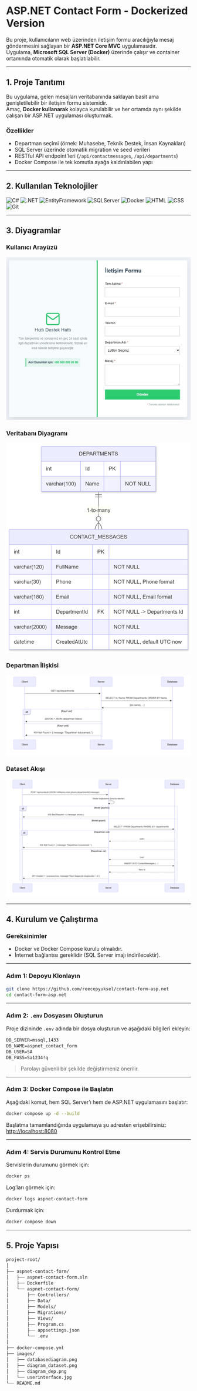 # ASP.NET Contact Form - Dockerized Version

Bu proje, kullanıcıların web üzerinden iletişim formu aracılığıyla mesaj göndermesini sağlayan bir **ASP.NET Core MVC** uygulamasıdır.  
Uygulama, **Microsoft SQL Server (Docker)** üzerinde çalışır ve container ortamında otomatik olarak başlatılabilir.

---

## 1. Proje Tanıtımı

Bu uygulama, gelen mesajları veritabanında saklayan basit ama genişletilebilir bir iletişim formu sistemidir.  
Amaç, **Docker kullanarak** kolayca kurulabilir ve her ortamda aynı şekilde çalışan bir ASP.NET uygulaması oluşturmak.

### Özellikler
- Departman seçimi (örnek: Muhasebe, Teknik Destek, İnsan Kaynakları)
- SQL Server üzerinde otomatik migration ve seed verileri
- RESTful API endpoint'leri (`/api/contactmessages`, `/api/departments`)
- Docker Compose ile tek komutla ayağa kaldırılabilen yapı

---

## 2. Kullanılan Teknolojiler

![C#](https://img.shields.io/badge/C%23-12-blue?logo=csharp)
![.NET](https://img.shields.io/badge/.NET-8.0-512BD4?logo=dotnet)
![EntityFramework](https://img.shields.io/badge/EntityFrameworkCore-8.0-512BD4)
![SQLServer](https://img.shields.io/badge/Microsoft%20SQL%20Server-2022-red?logo=microsoftsqlserver)
![Docker](https://img.shields.io/badge/Docker-Containerization-2496ED?logo=docker)
![HTML](https://img.shields.io/badge/HTML-5-orange?logo=html5)
![CSS](https://img.shields.io/badge/CSS-3-blue?logo=css3)
![Git](https://img.shields.io/badge/Git-Version%20Control-F05032?logo=git)

---

## 3. Diyagramlar

### Kullanıcı Arayüzü
![User Interface](images/userinterface.jpg)

### Veritabanı Diyagramı
![Database Diagram](images/databasediagram.png)

### Departman İlişkisi
![Department Diagram](images/diagram_dep.png)

### Dataset Akışı
![Dataset Diagram](images/diagram_dataset.png)

---

## 4. Kurulum ve Çalıştırma

### Gereksinimler
- Docker ve Docker Compose kurulu olmalıdır.  
- İnternet bağlantısı gereklidir (SQL Server imajı indirilecektir).  

---

### Adım 1: Depoyu Klonlayın
```bash
git clone https://github.com/reecepyuksel/contact-form-asp.net
cd contact-form-asp.net
```

---

### Adım 2: `.env` Dosyasını Oluşturun
Proje dizininde `.env` adında bir dosya oluşturun ve aşağıdaki bilgileri ekleyin:

```env
DB_SERVER=mssql,1433
DB_NAME=aspnet_contact_form
DB_USER=SA
DB_PASS=Sa1234!q
```

> Parolayı güvenli bir şekilde değiştirmeniz önerilir.

---

### Adım 3: Docker Compose ile Başlatın
Aşağıdaki komut, hem SQL Server’ı hem de ASP.NET uygulamasını başlatır:

```bash
docker compose up -d --build
```

Başlatma tamamlandığında uygulamaya şu adresten erişebilirsiniz:  
[http://localhost:8080](http://localhost:8080)

---

### Adım 4: Servis Durumunu Kontrol Etme
Servislerin durumunu görmek için:
```bash
docker ps
```

Log’ları görmek için:
```bash
docker logs aspnet-contact-form
```

Durdurmak için:
```bash
docker compose down
```

---


## 5. Proje Yapısı

```
project-root/
│
├── aspnet-contact-form/
│   ├── aspnet-contact-form.sln
│   ├── Dockerfile
│   └── aspnet-contact-form/
│       ├── Controllers/
│       ├── Data/
│       ├── Models/
│       ├── Migrations/
│       ├── Views/
│       ├── Program.cs
│       ├── appsettings.json
│       └── .env
│
├── docker-compose.yml
├── images/
│   ├── databasediagram.png
│   ├── diagram_dataset.png
│   ├── diagram_dep.png
│   └── userinterface.jpg
└── README.md
```
